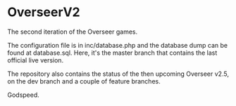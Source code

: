 # OverseerV2

The second iteration of the Overseer games.

The configuration file is in inc/database.php and the database dump can be found at database.sql. Here, it's the master branch that contains the last official live version.

The repository also contains the status of the then upcoming Overseer v2.5, on the dev branch and a couple of feature branches.

Godspeed.
